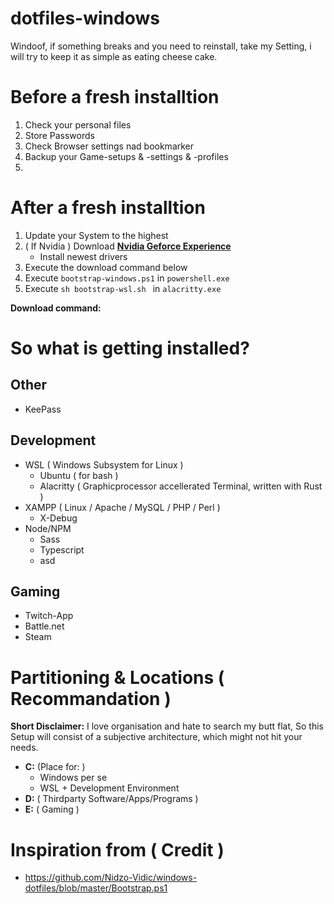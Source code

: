 # dotfiles-windows
Windoof, if something breaks and you need to reinstall, take my Setting, i will try to keep it as simple as eating cheese cake.

# Before a fresh installtion 
1. Check your personal files
2. Store Passwords
3. Check Browser settings nad bookmarker
4. Backup your Game-setups & -settings & -profiles
5. 
 

# After a fresh installtion
1. Update your System to the highest
2. ( If Nvidia ) Download **[Nvidia Geforce Experience](https://www.geforce.com/geforce-experience/download)**
    - Install newest drivers
3. Execute the download command below
4. Execute `bootstrap-windows.ps1` in `powershell.exe`
5. Execute `sh bootstrap-wsl.sh ` in `alacritty.exe`

**Download command:**


# So what is getting installed?
## Other
- KeePass

## Development
- WSL ( Windows Subsystem for Linux )
    - Ubuntu ( for bash )
    - Alacritty ( Graphicprocessor accellerated Terminal, written with Rust )
- XAMPP ( Linux / Apache / MySQL / PHP / Perl )
    - X-Debug
- Node/NPM
    - Sass
    - Typescript
    - asd

## Gaming
- Twitch-App
- Battle.net
- Steam



# Partitioning & Locations ( Recommandation )
**Short Disclaimer:** I love organisation and hate to search my butt flat,
So this Setup will consist of a subjective architecture, which might not hit your needs.

- **C:** (Place for: )
    - Windows per se
    - WSL + Development Environment
- **D:** ( Thirdparty Software/Apps/Programs )
- **E:** ( Gaming )


# Inspiration from ( Credit )
- https://github.com/Nidzo-Vidic/windows-dotfiles/blob/master/Bootstrap.ps1






 


